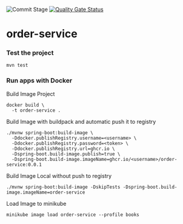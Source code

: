 ![Commit Stage](https://github.com/pebrisulistiyo/order-service/actions/workflows/commit-stage.yml/badge.svg)
[![Quality Gate Status](https://sonarcloud.io/api/project_badges/measure?project=pebrisulistiyo_order-service&metric=alert_status)](https://sonarcloud.io/summary/new_code?id=pebrisulistiyo_order-service)
# order-service

### Test the project
```shell
mvn test
```

### Run apps with Docker
Build Image Project
```shell
docker build \
  -t order-service .
```

Build Image with buildpack and automatic push it to registry
```shell
./mvnw spring-boot:build-image \
  -Ddocker.publishRegistry.username=<username> \
  -Ddocker.publishRegistry.password=<token> \
  -Ddocker.publishRegistry.url=ghcr.io \
  -Dspring-boot.build-image.publish=true \
  -Dspring-boot.build-image.imageName=ghcr.io/<username>/order-service:0.0.1
```

Build Image Local without push to registry
```shell
./mvnw spring-boot:build-image -DskipTests -Dspring-boot.build-image.imageName=order-service
```

Load Image to minikube
```shell
minikube image load order-service --profile books
```

